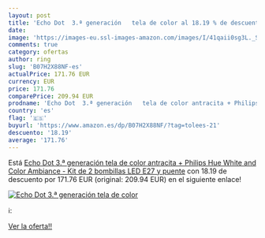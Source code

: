 ```yaml
---
layout: post
title: 'Echo Dot  3.ª generación   tela de color al 18.19 % de descuento'
date: 
image: 'https://images-eu.ssl-images-amazon.com/images/I/41qaii0sg3L._SL200_.jpg'
comments: true
category: ofertas
author: ring
slug: 'B07H2X88NF-es'
actualPrice: 171.76 EUR
currency: EUR
price: 171.76
comparePrice: 209.94 EUR
prodname: 'Echo Dot  3.ª generación   tela de color antracita + Philips Hue White and Color Ambiance - Kit de 2 bombillas LED E27 y puente'
country: 'es'
flag: '🇪🇸'
buyurl: 'https://www.amazon.es/dp/B07H2X88NF/?tag=tolees-21'
descuento: '18.19'
average: '171.76'
---
```


Está [Echo Dot  3.ª generación   tela de color antracita + Philips Hue White and Color Ambiance - Kit de 2 bombillas LED E27 y puente](https://www.amazon.es/dp/B07H2X88NF/?tag=tolees-21) con 18.19 de descuento por 171.76 EUR (original: 209.94 EUR) en el siguiente enlace!

[![Echo Dot  3.ª generación   tela de color](https://images-eu.ssl-images-amazon.com/images/I/41qaii0sg3L._SL200_.jpg)](https://www.amazon.es/dp/B07H2X88NF/?tag=tolees-21)

ℹ️:


[Ver la oferta!!](https://www.amazon.es/dp/B07H2X88NF/?tag=tolees-21)
